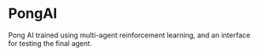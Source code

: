 # PongAI
Pong AI trained using multi-agent reinforcement learning, and an interface for testing the final agent.
